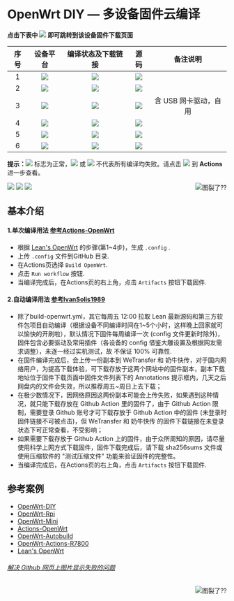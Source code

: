 
OpenWrt DIY — 多设备固件云编译
======================


<p align="center"></p>

**点击下表中 [![](https://img.shields.io/badge/设备-passing-32CD32.svg)](https://github.com/dreamskr/OpenWrt-DIY/actions) 即可跳转到该设备固件下载页面** 

|    序号   |     设备平台     |   编译状态及下载链接 |   源码   | 备注说明   |
| :-----------------: | :-------------: |:-----------------: | :-----------------: |  :-----------------: | 
| 1 |   [![](https://img.shields.io/badge/OpenWrt-x86_64_(64位)-FFFFFF.svg)](https://github.com/dreamskr/OpenWrt-Autobuild/blob/main/.github/workflows/build-x86_64-lean-openwrt.yml)    | [![](https://github.com/dreamskr/OpenWrt-Autobuild/workflows/Build%20x86_64%20Lean's%20OpenWrt/badge.svg)](https://github.com/dreamskr/OpenWrt-Autobuild/actions?%3Fquery%3Dworkflow%3A%22Build%2Bx86_64%2BLean's%2BOpenWrt%22) |[![](https://img.shields.io/badge/Lean-源码-orange.svg)](https://github.com/coolsnowwolf/lede) |  |  
| 2 |    [![](https://img.shields.io/badge/OpenWrt-x86_(32位)-FFFFFF.svg)](https://github.com/dreamskr/OpenWrt-Autobuild/blob/main/.github/workflows/build-x86_generic-lean-openwrt.yml)     |[![](https://github.com/dreamskr/OpenWrt-Autobuild/workflows/Build%20X86_generic%20OpenWrt/badge.svg)](https%3A%2F%2Fgithub.com%2Fdreamskr%2FOpenWrt-Autobuild%2Factions%3Fquery%3Dworkflow%3A%22Build%2Bx86_generic%2BLean's%2BOpenWrt%22) |[![](https://img.shields.io/badge/Lean-源码-orange.svg)](https://github.com/coolsnowwolf/lede) | | 
| 3 |    [![](https://img.shields.io/badge/OpenWrt-树莓派_2B-FFFFFF.svg)](https://github.com/dreamskr/OpenWrt-Autobuild/blob/main/.github/workflows/build-rpi2-lean-openwrt.yml)    | [![](https://github.com/dreamskr/OpenWrt-Autobuild/workflows/Build%20RaspBerryPi2%20lean's%20OpenWrt/badge.svg)](https://github.com/dreamskr/OpenWrt-Autobuild/actions?query=workflow%3A%22Build+RaspBerryPi2+lean's+OpenWrt%22)  |[![](https://img.shields.io/badge/Lean-源码-orange.svg)](https://github.com/dreamskr/OpenWrt-Autobuild/actions/workflows/build-rpi2-lean-openwrt.yml)  | 含 USB 网卡驱动，自用 |
| 4|     [![](https://img.shields.io/badge/OpenWrt-网件_wndr3800-FFFFFF.svg)](https://github.com/dreamskr/OpenWrt-Autobuild/blob/main/.github/workflows/build-wndr3800-lean-openwrt.yml)   | [![](https://github.com/dreamskr/OpenWrt-Autobuild/workflows/Build%20Netgear%20wndr3800%20OpenWrt/badge.svg)](https://github.com/dreamskr/OpenWrt-Autobuild/actions?query=workflow%3A%22Build+Netgear+Wndr3800+OpenWrt%22)  |[![](https://img.shields.io/badge/Lean-源码-orange.svg)](https://github.com/coolsnowwolf/lede) |   |
| 5|     [![](https://img.shields.io/badge/OpenWrt-玩客云-FFFFFF.svg)](https://github.com/dreamskr/OpenWrt-Autobuild/blob/main/.github/workflows/build-onecloud-lean-openwrt.yml)   | [![](https://github.com/dreamskr/OpenWrt-Autobuild/workflows/Build%20Netgear%20wndr3800%20OpenWrt/badge.svg)](https://github.com/dreamskr/OpenWrt-Autobuild/actions?query=workflow%3A%22Build+Netgear+Wndr3800+OpenWrt%22)  |[![](https://img.shields.io/badge/Lean-源码-orange.svg)](https://github.com/coolsnowwolf/lede) |   |
| 6|     [![](https://img.shields.io/badge/OpenWrt-红米AC2100-FFFFFF.svg)](https://github.com/dreamskr/OpenWrt-Autobuild/blob/main/.github/workflows/build-redmi-ac2100-lean-openwrt.yml)   | [![](https://github.com/dreamskr/OpenWrt-Autobuild/workflows/Build%20Netgear%20wndr3800%20OpenWrt/badge.svg)](https://github.com/dreamskr/OpenWrt-Autobuild/actions?query=workflow%3A%22Build+Netgear+Wndr3800+OpenWrt%22)  |[![](https://img.shields.io/badge/Lean-源码-orange.svg)](https://github.com/coolsnowwolf/lede) |   |

**提示：**[![](https://img.shields.io/badge/设备-passing-32CD32.svg)](https://github.com/dreamskr/OpenWrt-Autobuild/actions) 标志为正常，[![](https://img.shields.io/badge/设备-failing-DC143C.svg)](https://github.com/dreamskr/OpenWrt-DIY/actions) 或 [![](https://img.shields.io/badge/设备-no_status-A9A9A9.svg)](https://github.com/dreamskr/OpenWrt-DIY/actions) 不代表所有编译均失败。请点击 [![](https://img.shields.io/badge/设备-状态-32CD32.svg)](https://github.com/dreamskr/OpenWrt-DIY/actions) 到 **Actions** 进一步查看。

<a href="#readme">
    <img src="https://img.shields.io/badge/-返回顶部-orange.svg" alt="图裂了??" title="返回顶部" align="right"/>
</a>
 
![](https://github.com/hyird/Action-Openwrt/workflows/Openwrt-AutoBuild/badge.svg)
![](https://img.shields.io/github/downloads/hyird/Action-Openwrt/total)
![](https://img.shields.io/github/v/release/hyird/Action-Openwrt)


## 基本介绍

#### 1.单次编译用法 [参考Actions-OpenWrt](https://github.com/P3TERX/Actions-OpenWrt)
- 根据 [Lean's OpenWrt](https://github.com/coolsnowwolf/lede) 的步骤(第1~4步)，生成 `.config` . 
- 上传 `.config` 文件到GitHub 目录.
- 在Actions页选择 `Build OpenWrt`.
- 点击 `Run workflow` 按钮.
- 当编译完成后，在Actions页的右上角，点击 `Artifacts` 按钮下载固件.

#### 2.自动编译用法 [参考IvanSolis1989](https://github.com/IvanSolis1989/OpenWrt-DIY)
- 除了build-openwrt.yml，其它每周五 12:00 拉取 Lean 最新源码和第三方软件包项目自动编译（根据设备不同编译时间在1~5个小时，这样晚上回家就可以愉快的开刷啦），默认情况下固件每周编译一次 (config 文件更新时除外)，固件包含必要驱动及常用插件（各设备的 config 借鉴大雕设置及根据网友需求调整），未逐一经过实机测试，故 不保证 100% 可靠性. 
- 在固件编译完成后，会上传一份副本到 WeTransfer 和 奶牛快传，对于国内网络用户，为提高下载体验，可下载存放于这两个网站中的固件副本，副本下载地址位于固件下载页面中固件文件列表下的 Annotations 提示框内，几天之后网盘内的文件会失效，所以推荐周五~周日上去下载；
- 在极少数情况下，因网络原因这两份副本可能会上传失败，如果遇到这种情况，就只能下载存放在 Github Action 里的固件了，由于 Github Action 限制，需要登录 Github 账号才可下载存放于 Github Action 中的固件 (未登录时固件链接不可被点击)，但 WeTransfer 和 奶牛快传 的固件下载链接在未登录状态下可正常查看，不受影响；
- 如果需要下载存放于 Github Action 上的固件，由于众所周知的原因，请尽量使用科学上网方式下载固件，固件下载完成后，请下载 sha256sums 文件或使用压缩软件的 "测试压缩文件" 功能来验证固件的完整性。
- 当编译完成后，在Actions页的右上角，点击 `Artifacts` 按钮下载固件.


## 参考案例
 
- [OpenWrt-DIY](https://github.com/IvanSolis1989/OpenWrt-DIY)
- [OpenWrt-Rpi](https://github.com/SuLingGG/OpenWrt-Rpi)
- [OpenWrt-Mini](https://github.com/SuLingGG/OpenWrt-Mini)
- [Actions-OpenWrt](https://github.com/MrH723/Actions-OpenWrt)
- [OpenWrt-Autobuild](https://github.com/vgist/OpenWrt-Autobuild)
- [OpenWrt-Actions-R7800](https://github.com/ClayMoreBoy/OpenWrt-Actions-R7800)
- [Lean's OpenWrt](https://github.com/coolsnowwolf/lede)



###### [解决 Github 网页上图片显示失败的问题](https://blog.csdn.net/qq_38232598/article/details/91346392)

<a href="#readme">
    <img src="https://img.shields.io/badge/-返回顶部-orange.svg" alt="图裂了??" title="返回顶部" align="right"/>
</a>
